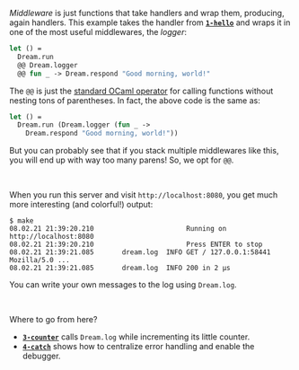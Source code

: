*Middleware* is just functions that take handlers and wrap them, producing,
again handlers. This example takes the handler from [**`1-hello`**](../1-hello)
and wraps it in one of the most useful middlewares, the *logger*:

```ocaml
let () =
  Dream.run
  @@ Dream.logger
  @@ fun _ -> Dream.respond "Good morning, world!"
```

The `@@` is just the
[standard OCaml operator](https://caml.inria.fr/pub/docs/manual-ocaml/libref/Stdlib.html#VAL(@@))
for calling functions without nesting tons of parentheses. In fact, the above
code is the same as:

```ocaml
let () =
  Dream.run (Dream.logger (fun _ ->
    Dream.respond "Good morning, world!"))
```

But you can probably see that if you stack multiple middlewares like this, you
will end up with way too many parens! So, we opt for `@@`.

<br>

When you run this server and visit `http://localhost:8080`, you get much more
interesting (and colorful!) output:

```
$ make
08.02.21 21:39:20.210                       Running on http://localhost:8080
08.02.21 21:39:20.210                       Press ENTER to stop
08.02.21 21:39:21.085       dream.log  INFO GET / 127.0.0.1:58441 Mozilla/5.0 ...
08.02.21 21:39:21.085       dream.log  INFO 200 in 2 μs
```

You can write your own messages to the log using `Dream.log`.

<br>

Where to go from here?

- [**`3-counter`**](../3-counter) calls `Dream.log` while incrementing its
  little counter.
- [**`4-catch`**](../4-catch) shows how to centralize error handling and enable
  the debugger.
